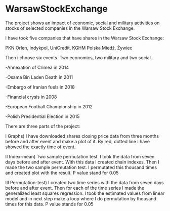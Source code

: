# WarsawStockExchange

The project shows an impact of economic, social and military activities on stocks of selected companies in the Warsaw Stock Exchange. 

I have took five companies that have shares in the Warsaw Stock Exchange:

PKN Orlen, Indykpol, UniCredit, KGHM Polska Miedź, Żywiec

Then i choose six events. Two economics, two military and two social.


-Annexation of Crimea in 2014


-Osama Bin Laden Death in 2011


-Embargo of Iranian fuels in 2018


-Financial crysis in 2008


-European Football Championship in 2012


-Polish Presidential Election in 2015


There are three parts of the project:

I Graphs) I have downloaded shares closing price data from three months before and after event and make a plot of it. 
By red, dotted line I have showed the exactly time of event.


II Index-mean) Two sample permutation test. I took the data from seven days before and after event. With this data I created chain indexes. Then I made the two sample permutation test. I permutated this thousand times and created plot with the result. P value stand for 0.05


III Permutation-test) I created two time series with the data from seven days before and after event. Then for each of the time series I made the generalized least squares regression. I took the estimated values from linear model and in next step make a loop where I do permutation by thousand times for this data. P value stands for 0.05
